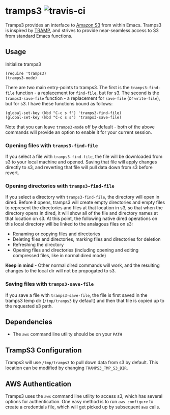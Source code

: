 # tramps3 ![travis-ci](https://travis-ci.org/mattusifer/tramps3.svg?branch=master)

Tramps3 provides an interface to [Amazon S3](https://aws.amazon.com/s3/) from within Emacs. Tramps3 is inspired by [TRAMP](https://www.emacswiki.org/emacs/TrampMode), and strives to provide near-seamless access to S3 from standard Emacs functions.

## Usage

Initialize tramps3
```elisp
(require 'tramps3)
(tramps3-mode)
```

There are two main entry-points to tramps3. The first is the `tramps3-find-file` function - a replacement for `find-file`, but for s3. The second is the `tramps3-save-file` function - a replacement for `save-file` (or `write-file`), but for s3. I have these functions bound as follows:

```elisp
(global-set-key (kbd "C-c s f") 'tramps3-find-file)
(global-set-key (kbd "C-c s s") 'tramps3-save-file)
```

Note that you can leave `tramps3-mode` off by default - both of the above commands will provide an option to enable it for your current session.

### Opening files with `tramps3-find-file`

If you select a file with `tramps3-find-file`, the file will be downloaded from s3 to your local machine and opened. Saving that file will apply changes directly to s3, and reverting that file will pull data down from s3 before revert.

### Opening directories with `tramps3-find-file`
If you select a directory with `tramps3-find-file`, the directory will open in dired. Before it opens, tramps3 will create empty directories and empty files to represent the directories and files at that location in s3, so that when the directory opens in dired, it will show all of the file and directory names at that location on s3. At this point, the following native dired operations on this local directory will be linked to the analagous files on s3:

- Renaming or copying files and directories
- Deleting files and directories, marking files and directories for deletion
- Refreshing the directory
- Opening files and directories (including opening and editing compressed files, like in normal dired mode)

**Keep in mind** - Other normal dired commands will work, and the resulting changes to the local dir will not be propogated to s3.

### Saving files with `tramps3-save-file`

If you save a file with `tramps3-save-file`, the file is first saved in the tramps3 temp dir (`/tmp/tramps3` by default) and then that file is copied up to the requested s3 path.

## Dependencies

- The `aws` command line utility should be on your `PATH`

## TrampS3 Configuration

Tramps3 will use `/tmp/tramps3` to pull down data from s3 by default. This location can be modified by changing `TRAMPS3_TMP_S3_DIR`.

## AWS Authentication

Tramps3 uses the `aws` command line utility to access s3, which has several options for authentication. One easy method is to run `aws configure` to create a credentials file, which will get picked up by subsequent `aws` calls.
